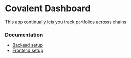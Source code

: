 # Covalent Dashboard
       
This app continually lets you track portfolios acrosss chains

### Documentation

* [Backend setup](/backend/README.md)
* [Frontend setup](/frontend/README.md)
